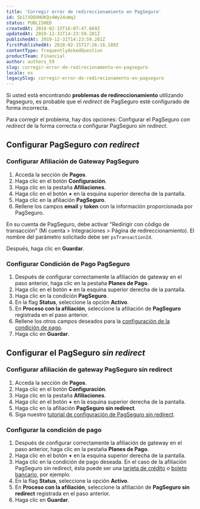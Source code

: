 ```yaml
---
title: 'Corregir error de redireccionamiento en PagSeguro'
id: 5b1lVDQ9HUKQs4Wy24uWq2
status: PUBLISHED
createdAt: 2018-02-15T16:07:47.669Z
updatedAt: 2019-12-31T14:23:59.281Z
publishedAt: 2019-12-31T14:23:59.281Z
firstPublishedAt: 2018-02-15T17:26:16.189Z
contentType: frequentlyAskedQuestion
productTeam: Financial
author: authors_59
slug: corregir-error-de-redirecionamento-en-pagseguro
locale: es
legacySlug: corregir-error-de-redirecionamento-en-pagseguro
---
```


Si usted está encontrando __problemas de redireccionamiento__ utilizando Pagseguro, es probable que el *redirect* de PagSeguro esté configurado de forma incorrecta.

Para corregir el problema, hay dos opciones: Configurar el PagSeguro *con redirect* de la forma correcta o configurar PagSeguro *sin redirect*.

## Configurar PagSeguro *con redirect*

### Configurar Afiliación de Gateway PagSeguro

1. Acceda la sección de __Pagos__.
2. Haga clic en el botón __Configuración__.
3. Haga clic en la pestaña __Afiliaciones__.
4. Haga clic en el botón __+__ en la esquina superior derecha de la pantalla.
5. Haga clic en la afiliación __PagSeguro__.
6. Rellene los campos __email__ y __token__ con la información proporcionada por PagSeguro.

En su cuenta de PagSeguro, debe activar "Redirigir con código de transacción" (Mi cuenta > Integraciones > Página de redireccionamiento). El nombre del parámetro solicitado debe ser `psTransactionId`.

Después, haga clic en __Guardar__.

### Configurar Condición de Pago PagSeguro

1. Después de configurar correctamente la afiliación de gateway en el paso anterior, haga clic en la pestaña __Planes de Pago__.
2. Haga clic en el botón __+__ en la esquina superior derecha de la pantalla.
3. Haga clic en la condición __PagSeguro__.
4. En la flag __Status__, seleccione la opción __Activo__.
5. En __Proceso con la afiliación__, seleccione la afiliación de __PagSeguro__ registrada en el paso anterior.
6. Rellene los otros campos deseados para la [configuración de la condición de pago](/es/tutorial/condiciones-de-pago).
7. Haga clic en __Guardar__.

## Configurar el PagSeguro *sin redirect*

### Configurar afiliación de gateway PagSeguro sin redirect

1. Acceda la sección de __Pagos__.
2. Haga clic en el botón __Configuración__.
3. Haga clic en la pestaña __Afiliaciones__.
4. Haga clic en el botón __+__ en la esquina superior derecha de la pantalla.
5. Haga clic en la afiliación __PagSeguro sin redirect__.
6. Siga nuestro [tutorial de configuración de PagSeguro sin redirect](/es/tutorial/como-configurar-el-pagseguro-sin-redirect).

### Configurar la condición de pago

1. Después de configurar correctamente la afiliación de gateway en el paso anterior, haga clic en la pestaña __Planes de Pago__.
2. Haga clic en el botón __+__ en la esquina superior derecha de la pantalla.
3. Haga clic en la condición de pago deseada. En el caso de la afiliación PagSeguro sin redirect, ésta puede ser una [tarjeta de crédito](/es/tutorial/condiciones-de-pago) o [boleto bancario](/es/tutorial/como-configurar-boleto-bancario), por ejemplo.
4. En la flag __Status__, seleccione la opción __Activo__.
5. En __Proceso con la afiliación__, seleccione la afiliación de __PagSeguro sin redirect__ registrada en el paso anterior.
6. Haga clic en __Guardar__.
